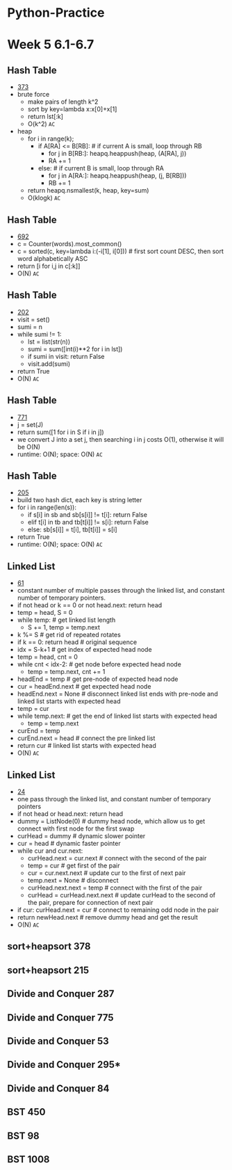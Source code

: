 # Python-Practice
# Week 5 6.1-6.7

## Hash Table
  - [373](https://leetcode.com/problems/find-k-pairs-with-smallest-sums/)
  - brute force
    - make pairs of length k^2
    - sort by key=lambda x:x[0]+x[1]
    - return lst[:k]
    - O(k^2) `AC`
  - heap
    - for i in range(k);
      - if A[RA] <= B[RB]:  # if current A is small, loop through RB
        - for j in B[RB:]: heapq.heappush(heap, (A[RA], j))
        - RA += 1
      - else:  # if current B is small, loop through RA
        - for j in A[RA:]: heapq.heappush(heap, (j, B[RB]))
        - RB += 1
    - return heapq.nsmallest(k, heap, key=sum)
    - O(klogk) `AC`

## Hash Table
  - [692](https://leetcode.com/problems/top-k-frequent-words/)
  - c = Counter(words).most_common()
  - c = sorted(c, key=lambda i:(-i[1], i[0]))  # first sort count DESC, then sort word alphabetically ASC
  - return [i for i,j in c[:k]]
  - O(N) `AC`

## Hash Table
  - [202](https://leetcode.com/problems/happy-number/)
  - visit = set()
  - sumi = n
  - while sumi != 1:
    - lst = list(str(n))
    - sumi = sum([int(i)**2 for i in lst])
    - if sumi in visit: return False
    - visit.add(sumi)
  - return True
  - O(N) `AC`
  
## Hash Table
  - [771](https://leetcode.com/problems/jewels-and-stones/)
  - j = set(J)
  - return sum([1 for i in S if i in j])
  - we convert J into a set j, then searching i in j costs O(1), otherwise it will be O(N)
  - runtime: O(N); space: O(N) `AC`

## Hash Table
  - [205](https://leetcode.com/problems/isomorphic-strings/)
  - build two hash dict, each key is string letter
  - for i in range(len(s)):
    - if s[i] in sb and sb[s[i]] != t[i]: return False
    - elif t[i] in tb and tb[t[i]] != s[i]: return False
    - else: sb[s[i]] = t[i], tb[t[i]] = s[i]
  - return True
  - runtime: O(N); space: O(N) `AC`

## Linked List
  - [61](https://leetcode.com/problems/rotate-list/)
  - constant number of multiple passes through the linked list, and constant number of temporary pointers.
  - if not head or k == 0 or not head.next: return head
  - temp = head, S = 0
  - while temp:  # get linked list length
    - S += 1, temp = temp.next
  - k %= S  # get rid of repeated rotates
  - if k == 0: return head  # original sequence
  - idx = S-k+1  # get index of expected head node
  - temp = head, cnt = 0
  - while cnt < idx-2:  # get node before expected head node
    - temp = temp.next, cnt += 1
  - headEnd = temp  # get pre-node of expected head node
  - cur = headEnd.next  # get expected head node
  - headEnd.next = None  # disconnect linked list ends with pre-node and linked list starts with expected head
  - temp = cur
  - while temp.next:  # get the end of linked list starts with expected head
    - temp = temp.next
  - curEnd = temp
  - curEnd.next = head  # connect the pre linked list
  - return cur  # linked list starts with expected head
  - O(N) `AC`

## Linked List 
  - [24](https://leetcode.com/problems/swap-nodes-in-pairs/)
  - one pass through the linked list, and constant number of temporary pointers
  - if not head or head.next: return head
  - dummy = ListNode(0)  # dummy head node, which allow us to get connect with first node for the first swap
  - curHead = dummy  # dynamic slower pointer
  - cur = head  # dynamic faster pointer
  - while cur and cur.next:
    - curHead.next = cur.next  # connect with the second of the pair
    - temp = cur  # get first of the pair
    - cur = cur.next.next  # update cur to the first of next pair
    - temp.next = None  # disconnect
    - curHead.next.next = temp  # connect with the first of the pair
    - curHead = curHead.next.next  # update curHead to the second of the pair, prepare for connection of next pair
  - if cur: curHead.next = cur  # connect to remaining odd node in the pair
  - return newHead.next  # remove dummy head and get the result
  - O(N) `AC` 
## sort+heapsort 	378
## sort+heapsort 	215
## Divide and Conquer	287
## Divide and Conquer	775
## Divide and Conquer	53
## Divide and Conquer	295*
## Divide and Conquer	84
## BST	450
## BST	98
## BST	1008
